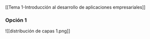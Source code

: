 [[Tema 1-Introducción al desarrollo de aplicaciones empresariales]]

### Opción 1
![[distribución de capas 1.png]]


